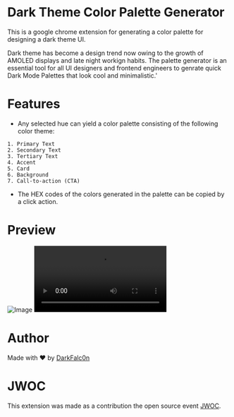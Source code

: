 # Dark Theme Color Palette Generator
This is a google chrome extension for generating a color palette for designing a dark theme UI.  

Dark theme has become a design trend now owing to the growth of AMOLED displays and late night workign habits. The palette generator is an essential tool for all UI designers and frontend engineers to genrate quick Dark Mode Palettes that look cool and minimalistic.'

# Features
- Any selected hue can yield a color palette consisting of the following color theme:

```
1. Primary Text
2. Secondary Text
3. Tertiary Text
4. Accent
5. Card 
6. Background
7. Call-to-action (CTA)
```
- The HEX codes of the colors generated in the palette can be copied by a click action.



# Preview

![Image](https://github.com/DarkFalc0n/Chrome-Extension/blob/main/Dark%20ColorGen/preview/paletteimage.png)
![Video](https://github.com/DarkFalc0n/Chrome-Extension/blob/main/Dark%20ColorGen/preview/ExtPreview.mp4)

# Author
Made with ❤ by [DarkFalc0n](https://github.com/DarkFalc0n) 


# JWOC
This extension was made as a contribution the open source event [JWOC](https://jwoc.tech/).

